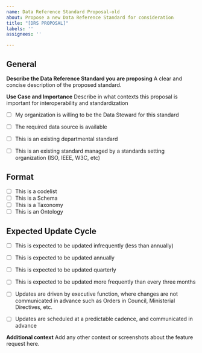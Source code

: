 ```yaml
---
name: Data Reference Standard Proposal-old
about: Propose a new Data Reference Standard for consideration
title: "[DRS PROPOSAL]"
labels: ''
assignees: ''

---
```


## General

**Describe the Data Reference Standard you are proposing**
A clear and concise description of the proposed standard.

**Use Case and Importance**
Describe in what contexts this proposal is important for interoperability and standardization

- [ ] My organization is willing to be the Data Steward for this standard
- [ ] The required data source is available 
- [ ] This is an existing departmental standard
- [ ] This is an existing standard managed by a standards setting organization (ISO, IEEE, W3C, etc)


## Format

- [ ] This is a codelist
- [ ] This is a Schema
- [ ] This is a Taxonomy 
- [ ] This is an Ontology

## Expected Update Cycle 

- [ ] This is expected to be updated infrequently (less than annually)
- [ ] This is expected to be updated annually
- [ ] This is expected to be updated quarterly
- [ ] This is expected to be updated more frequently than every three months
- [ ] Updates are driven by executive function, where changes are not communicated in advance such as Orders in Council, Ministerial Directives, etc.
- [ ] Updates are scheduled at a predictable cadence, and communicated in advance


**Additional context**
Add any other context or screenshots about the feature request here.
